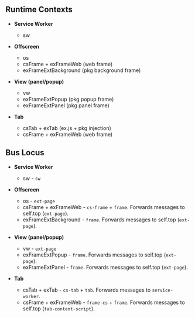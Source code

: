 ## Runtime Contexts

- **Service Worker**
  - sw

- **Offscreen**
  - os
  - csFrame + exFrameWeb (web frame)
  - exFrameExtBackground (pkg background frame)

- **View (panel/popup)**
  - vw
  - exFrameExtPopup (pkg popup frame)
  - exFrameExtPanel (pkg panel frame)

- **Tab**
  - csTab + exTab (ex.js + pkg injection)
  - csFrame + exFrameWeb (web frame)

## Bus Locus

- **Service Worker**
  - sw - `sw`

- **Offscreen**
  - os - `ext-page`
  - csFrame + exFrameWeb - `cs-frame` + `frame`. Forwards messages to self.top (`ext-page`).
  - exFrameExtBackground - `frame`. Forwards messages to self.top (`ext-page`).

- **View (panel/popup)**
  - vw - `ext-page`
  - exFrameExtPopup - `frame`. Forwards messages to self.top (`ext-page`).
  - exFrameExtPanel - `frame`. Forwards messages to self.top (`ext-page`).

- **Tab**
  - csTab + exTab - `cs-tab` + `tab`. Forwards messages to `service-worker`.
  - csFrame + exFrameWeb - `frame-cs` + `frame`. Forwards messages to self.top (`tab-content-script`).
